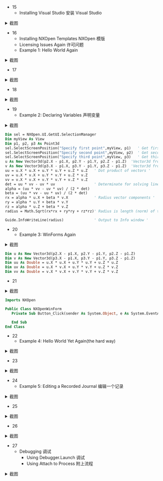 - 15
  - Installing Visual Studio 安装 Visual Studio

<details>

<summary> 截图 </summary>

![Chapter3_UsingVisualStudioExpress_20230913_15](https://github.com/ChenxingWang93/Using-NX-Open-to-Improve-Workflows/assets/31954987/db08a71a-9167-4824-b65c-ce22d6dc29e1)
</details>

- 16
  - Installing NXOpen Templates NXOpen 模版
  - Licensing Issues Again 许可问题
  - Example 1: Hello World Again 

<details>
<summary> 截图 </summary>

![Chapter3_UsingVisualStudioExpress_20230913_16](https://github.com/ChenxingWang93/Using-NX-Open-to-Improve-Workflows/assets/31954987/61ec940f-debb-4518-a2c8-64816eaadae7)
</details>

- 17

<details>
<summary> 截图 </summary>

![Chapter3_UsingVisualStudioExpress_20230913_17](https://github.com/ChenxingWang93/Using-NX-Open-to-Improve-Workflows/assets/31954987/f74d1ad9-77b0-4329-a1e5-4416b1df40eb)
</details>

- 18

<details>
<summary> 截图 </summary>

![Chapter3_UsingVisualStudioExpress_20230913_18](https://github.com/ChenxingWang93/Using-NX-Open-to-Improve-Workflows/assets/31954987/a763305b-0b28-47fb-b3d5-9109243e0265)
</details>

- 19
  - Example 2: Declaring Variables 声明变量

<details>
<summary> 截图 </summary>

![Chapter3_UsingVisualStudioExpress_20230913_19](https://github.com/ChenxingWang93/Using-NX-Open-to-Improve-Workflows/assets/31954987/4b1d6746-f9e6-4ef6-84ab-53571564d76c)
</details>

``` vb
Dim sel = NXOpen.UI.GetUI.SelectionManager
Dim myView As View
Dim p1, p2, p3 As Point3d
sel.SelectScreenPosition("Specify first point",myView, p1)   ' Get first point from user '
sel.SelectScreenPosition("Specify second point",myView, p2)  ' Get second point '
sel.SelectScreenPosition("Specify third point",myView, p3)   ' Get third point '
u As New Vector3d(p2.X - p1.X, p2.Y - p1.Y, p2.Z - p1.Z)  'Vector3d from p1 to p2'
v As New Vector3d(p3.X - p1.X, p3.Y - p1.Y, p3.Z - p1.Z)  'Vector3d from p1 to p3'
uu = u.X * u.X + u.Y * u.Y + u.Z * u.Z   ' Dot product of vectors '
uv = u.X * v.X + u.Y * v.Y + u.Z * v.Z
vv = v.X * v.X + v.Y * v.Y + v.Z * v.Z
det = uu * vv - uv * uv                  ' Determinate for solving linear equations '
alpha = (uu * vv - uv * uv) / (2 * det)
beta = (uu * vv - uu * uv) / (2 * det)
rx = alpha * u.X + beta * v.X            ' Radius vector components '
ry = alpha * u.Y + beta * v.Y 
rz = alpha * u.Z + beta * v.Z
radius = Math.Sqrt(rx*rx + ry*ry + rz*rz)' Radius is length (norm) of this vector '

Guide.InfoWriteLine(radius)              ' Output to Info window '
```

- 20
  - Example 3: WinForms Again

<details>
<summary> 截图 </summary>

![Chapter3_UsingVisualStudioExpress_20230913_20](https://github.com/ChenxingWang93/Using-NX-Open-to-Improve-Workflows/assets/31954987/0884c6f1-506d-45c1-b5aa-511eb07f994f)
</details>

``` vb
Dim u As New Vector3d(p2.X - p1.X, p2.Y - p1.Y, p2.Z - p1.Z)
Dim v As New Vector3d(p3.X - p1.X, p3.Y - p1.Y, p3.Z - p1.Z)
Dim uu As Double = u.X * u.X + u.Y * u.Y + u.Z * u.Z
Dim uv As Double = u.X * v.X + u.Y * v.Y + u.Z * v.Z
Dim vv As Double = v.X * v.X + v.Y * v.Y + v.Z * v.Z

```

- 21

<details>
<summary> 截图 </summary>

![Chapter3_UsingVisualStudioExpress_20230913_21](https://github.com/ChenxingWang93/Using-NX-Open-to-Improve-Workflows/assets/31954987/db6131c1-a317-4454-8176-7c41bd19b2c3)
</details>

``` vb
Imports NXOpen

Public Class NXOpenWinForm
   Private Sub Button_Click(sender As System.Object, e As System.EventArgs) Handles Button1.Click

   End Sub
End Class
```

- 22
  - Example 4: Hello World Yet Again(the hard way) 

<details>
<summary> 截图 </summary>

![Chapter3_UsingVisualStudioExpress_20230913_22](https://github.com/ChenxingWang93/Using-NX-Open-to-Improve-Workflows/assets/31954987/fe372858-2e24-4650-932f-982190bed3a7)
</details>

- 23

<details>
<summary> 截图 </summary>

![Chapter3_UsingVisualStudioExpress_20230913_23](https://github.com/ChenxingWang93/Using-NX-Open-to-Improve-Workflows/assets/31954987/6a21ea76-a658-4714-a6e5-2ba0bfe0ae84)
</details>

- 24
  - Example 5: Editing a Recorded Journal 编辑一个记录

<details>
<summary> 截图 </summary>

![Chapter3_UsingVisualStudioExpress_20230913_24](https://github.com/ChenxingWang93/Using-NX-Open-to-Improve-Workflows/assets/31954987/81a23eb1-7452-4d40-bd37-79892a1f2226)
</details>

- 25

<details>
<summary> 截图 </summary>
  
![Chapter3_UsingVisualStudioExpress_20230913_25](https://github.com/ChenxingWang93/Using-NX-Open-to-Improve-Workflows/assets/31954987/29cac710-53a1-4049-b910-5790fcf34ace)
</details>

- 26

<details>
<summary> 截图 </summary>

![Chapter3_UsingVisualStudioExpress_20230913_26](https://github.com/ChenxingWang93/Using-NX-Open-to-Improve-Workflows/assets/31954987/726bd693-b507-4ea2-b10a-729c9e05d2d6)
</details>

- 27
  - Debugging 调试
    - Using Debugger.Launch 调试
    - Using Attach to Process 附上流程

<details>
<summary> 截图 </summary>

![Chapter3_UsingVisualStudioExpress_20230913_27](https://github.com/ChenxingWang93/Using-NX-Open-to-Improve-Workflows/assets/31954987/4fcbddb9-7eb7-4937-9b60-20860dbe54e6)
![5151695718819_ pic](https://github.com/ChenxingWang93/Using-NX-Open-to-Improve-Workflows/assets/31954987/6a1078a9-3dd8-4f03-9756-ffa289b51cbf)
</details>
